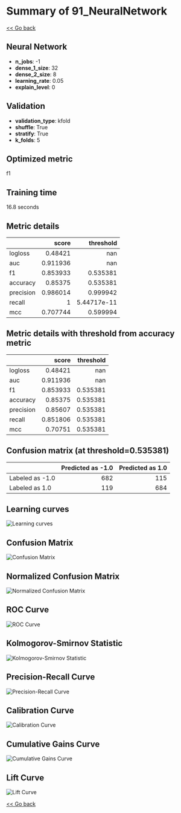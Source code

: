 # Summary of 91_NeuralNetwork

[<< Go back](../README.md)


## Neural Network
- **n_jobs**: -1
- **dense_1_size**: 32
- **dense_2_size**: 8
- **learning_rate**: 0.05
- **explain_level**: 0

## Validation
 - **validation_type**: kfold
 - **shuffle**: True
 - **stratify**: True
 - **k_folds**: 5

## Optimized metric
f1

## Training time

16.8 seconds

## Metric details
|           |    score |     threshold |
|:----------|---------:|--------------:|
| logloss   | 0.48421  | nan           |
| auc       | 0.911936 | nan           |
| f1        | 0.853933 |   0.535381    |
| accuracy  | 0.85375  |   0.535381    |
| precision | 0.986014 |   0.999942    |
| recall    | 1        |   5.44717e-11 |
| mcc       | 0.707744 |   0.599994    |


## Metric details with threshold from accuracy metric
|           |    score |   threshold |
|:----------|---------:|------------:|
| logloss   | 0.48421  |  nan        |
| auc       | 0.911936 |  nan        |
| f1        | 0.853933 |    0.535381 |
| accuracy  | 0.85375  |    0.535381 |
| precision | 0.85607  |    0.535381 |
| recall    | 0.851806 |    0.535381 |
| mcc       | 0.70751  |    0.535381 |


## Confusion matrix (at threshold=0.535381)
|                 |   Predicted as -1.0 |   Predicted as 1.0 |
|:----------------|--------------------:|-------------------:|
| Labeled as -1.0 |                 682 |                115 |
| Labeled as 1.0  |                 119 |                684 |

## Learning curves
![Learning curves](learning_curves.png)
## Confusion Matrix

![Confusion Matrix](confusion_matrix.png)


## Normalized Confusion Matrix

![Normalized Confusion Matrix](confusion_matrix_normalized.png)


## ROC Curve

![ROC Curve](roc_curve.png)


## Kolmogorov-Smirnov Statistic

![Kolmogorov-Smirnov Statistic](ks_statistic.png)


## Precision-Recall Curve

![Precision-Recall Curve](precision_recall_curve.png)


## Calibration Curve

![Calibration Curve](calibration_curve_curve.png)


## Cumulative Gains Curve

![Cumulative Gains Curve](cumulative_gains_curve.png)


## Lift Curve

![Lift Curve](lift_curve.png)



[<< Go back](../README.md)
